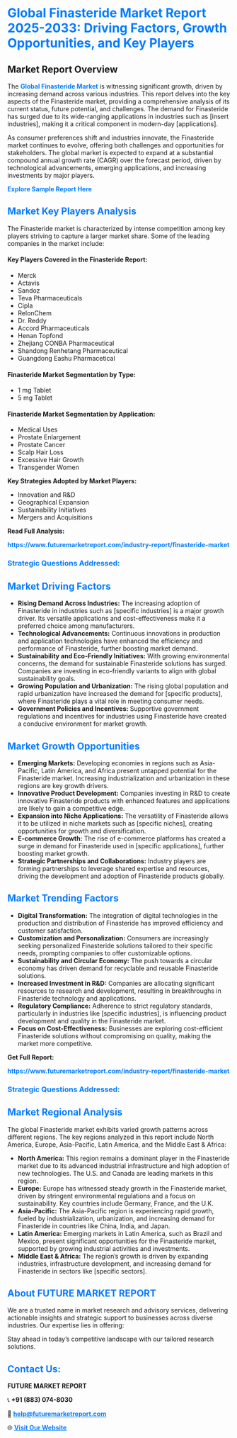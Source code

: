 <h1 style="color: #007BFF;">Global Finasteride Market Report 2025-2033: Driving Factors, Growth Opportunities, and Key Players</h1>

<section id="overview">
<h2>Market Report Overview</h2>
<p>The <a href="https://www.futuremarketreport.com/industry-report/finasteride-market" style="color: #007BFF; text-decoration: none;"><strong>Global Finasteride Market</strong></a> is witnessing significant growth, driven by increasing demand across various industries. This report delves into the key aspects of the Finasteride market, providing a comprehensive analysis of its current status, future potential, and challenges. The demand for Finasteride has surged due to its wide-ranging applications in industries such as [insert industries], making it a critical component in modern-day [applications].</p>
<p>As consumer preferences shift and industries innovate, the Finasteride market continues to evolve, offering both challenges and opportunities for stakeholders. The global market is expected to expand at a substantial compound annual growth rate (CAGR) over the forecast period, driven by technological advancements, emerging applications, and increasing investments by major players.</p>
</section>

<section id="overview">
<p><a href="https://www.futuremarketreport.com/request-sample/reportId=86077" style="color: #007BFF; text-decoration: none;"><strong>Explore Sample Report Here</strong></a></p>
</section>

<section id="key-players">
<h2 style="color: #007BFF;">Market Key Players Analysis</h2>
<p>The Finasteride market is characterized by intense competition among key players striving to capture a larger market share. Some of the leading companies in the market include:</p>
<h4>Key Players Covered in the Finasteride Report:</h4>
<ul><li>Merck</li><li>Actavis</li><li>Sandoz</li><li>Teva Pharmaceuticals</li><li>Cipla</li><li>RelonChem</li><li>Dr. Reddy</li><li>Accord Pharmaceuticals</li><li>Henan Topfond</li><li>Zhejiang CONBA Pharmaceutical</li><li>Shandong Renhetang Pharmaceutical</li><li>Guangdong Eashu Pharmacetical</li></ul>
<h4>Finasteride Market Segmentation by Type:</h4>
<ul><li>1 mg Tablet</li><li>5 mg Tablet</li></ul>

<h4>Finasteride Market Segmentation by Application:</h4>
<ul><li>Medical Uses</li><li>Prostate Enlargement</li><li>Prostate Cancer</li><li>Scalp Hair Loss</li><li>Excessive Hair Growth</li><li>Transgender Women</li></ul>
<p><strong>Key Strategies Adopted by Market Players:</strong></p>
<ul>
<li>Innovation and R&D</li>
<li>Geographical Expansion</li>
<li>Sustainability Initiatives</li>
<li>Mergers and Acquisitions</li>
</ul>
</section>

<section>
<p><strong>Read Full Analysis: </strong></p><a href="https://www.futuremarketreport.com/industry-report/finasteride-market" style="color: #007BFF; text-decoration: none;"><strong>https://www.futuremarketreport.com/industry-report/finasteride-market</strong></a>
<h3 style="color: #007BFF;">Strategic Questions Addressed:</h3>
</section>

<section id="driving-factors">
<h2 style="color: #007BFF;">Market Driving Factors</h2>
<ul>
<li><strong>Rising Demand Across Industries:</strong> The increasing adoption of Finasteride in industries such as [specific industries] is a major growth driver. Its versatile applications and cost-effectiveness make it a preferred choice among manufacturers.</li>
<li><strong>Technological Advancements:</strong> Continuous innovations in production and application technologies have enhanced the efficiency and performance of Finasteride, further boosting market demand.</li>
<li><strong>Sustainability and Eco-Friendly Initiatives:</strong> With growing environmental concerns, the demand for sustainable Finasteride solutions has surged. Companies are investing in eco-friendly variants to align with global sustainability goals.</li>
<li><strong>Growing Population and Urbanization:</strong> The rising global population and rapid urbanization have increased the demand for [specific products], where Finasteride plays a vital role in meeting consumer needs.</li>
<li><strong>Government Policies and Incentives:</strong> Supportive government regulations and incentives for industries using Finasteride have created a conducive environment for market growth.</li>
</ul>
</section>

<section id="growth-opportunities">
<h2 style="color: #007BFF;">Market Growth Opportunities</h2>
<ul>
<li><strong>Emerging Markets:</strong> Developing economies in regions such as Asia-Pacific, Latin America, and Africa present untapped potential for the Finasteride market. Increasing industrialization and urbanization in these regions are key growth drivers.</li>
<li><strong>Innovative Product Development:</strong> Companies investing in R&D to create innovative Finasteride products with enhanced features and applications are likely to gain a competitive edge.</li>
<li><strong>Expansion into Niche Applications:</strong> The versatility of Finasteride allows it to be utilized in niche markets such as [specific niches], creating opportunities for growth and diversification.</li>
<li><strong>E-commerce Growth:</strong> The rise of e-commerce platforms has created a surge in demand for Finasteride used in [specific applications], further boosting market growth.</li>
<li><strong>Strategic Partnerships and Collaborations:</strong> Industry players are forming partnerships to leverage shared expertise and resources, driving the development and adoption of Finasteride products globally.</li>
</ul>
</section>

<section id="trending-factors">
<h2 style="color: #007BFF;">Market Trending Factors</h2>
<ul>
<li><strong>Digital Transformation:</strong> The integration of digital technologies in the production and distribution of Finasteride has improved efficiency and customer satisfaction.</li>
<li><strong>Customization and Personalization:</strong> Consumers are increasingly seeking personalized Finasteride solutions tailored to their specific needs, prompting companies to offer customizable options.</li>
<li><strong>Sustainability and Circular Economy:</strong> The push towards a circular economy has driven demand for recyclable and reusable Finasteride solutions.</li>
<li><strong>Increased Investment in R&D:</strong> Companies are allocating significant resources to research and development, resulting in breakthroughs in Finasteride technology and applications.</li>
<li><strong>Regulatory Compliance:</strong> Adherence to strict regulatory standards, particularly in industries like [specific industries], is influencing product development and quality in the Finasteride market.</li>
<li><strong>Focus on Cost-Effectiveness:</strong> Businesses are exploring cost-efficient Finasteride solutions without compromising on quality, making the market more competitive.</li>
</ul>
</section>

<section>
<p><strong>Get Full Report: </strong></p><a href="https://www.futuremarketreport.com/industry-report/finasteride-market" style="color: #007BFF; text-decoration: none;"><strong>https://www.futuremarketreport.com/industry-report/finasteride-market</strong></a>
<h3 style="color: #007BFF;">Strategic Questions Addressed:</h3>
</section>


<section id="regional-analysis">
<h2 style="color: #007BFF;">Market Regional Analysis</h2>
<p>The global Finasteride market exhibits varied growth patterns across different regions. The key regions analyzed in this report include North America, Europe, Asia-Pacific, Latin America, and the Middle East & Africa:</p>
<ul>
<li><strong>North America:</strong> This region remains a dominant player in the Finasteride market due to its advanced industrial infrastructure and high adoption of new technologies. The U.S. and Canada are leading markets in this region.</li>
<li><strong>Europe:</strong> Europe has witnessed steady growth in the Finasteride market, driven by stringent environmental regulations and a focus on sustainability. Key countries include Germany, France, and the U.K.</li>
<li><strong>Asia-Pacific:</strong> The Asia-Pacific region is experiencing rapid growth, fueled by industrialization, urbanization, and increasing demand for Finasteride in countries like China, India, and Japan.</li>
<li><strong>Latin America:</strong> Emerging markets in Latin America, such as Brazil and Mexico, present significant opportunities for the Finasteride market, supported by growing industrial activities and investments.</li>
<li><strong>Middle East & Africa:</strong> The region’s growth is driven by expanding industries, infrastructure development, and increasing demand for Finasteride in sectors like [specific sectors].</li>
</ul>
</section>

<footer>
<h2 style="color: #007BFF;">About FUTURE MARKET REPORT</h2>
<p>We are a trusted name in market research and advisory services, delivering actionable insights and strategic support to businesses across diverse industries. Our expertise lies in offering:</p>

<p>Stay ahead in today’s competitive landscape with our tailored research solutions.</p>

<h2 style="color: #007BFF;">Contact Us:</h2>
<p><strong>FUTURE MARKET REPORT</strong></p>
<p>📞 <strong>+91 (883) 074-8030</strong></p>
<p>📧 <strong><a href="mailto:help@futuremarketreport.com" style="color: #007BFF;">help@futuremarketreport.com</a></strong></p>
<p>🌐 <strong><a href="https://www.futuremarketreport.com/" style="color: #007BFF;">Visit Our Website</a></strong></p>
</footer>